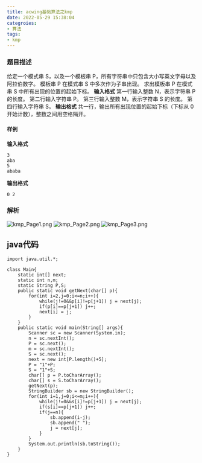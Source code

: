 ```yaml
---
title: acwing基础算法之kmp
date: 2022-05-29 15:38:04
categroies:
- 算法
tags:
- kmp
---
```

### 题目描述
给定一个模式串 S，以及一个模板串 P，所有字符串中只包含大小写英文字母以及阿拉伯数字。
模板串 P 在模式串 S 中多次作为子串出现。
求出模板串 P 在模式串 S 中所有出现的位置的起始下标。
 **输入格式** 
第一行输入整数 N，表示字符串 P 的长度。
第二行输入字符串 P。
第三行输入整数 M，表示字符串 S 的长度。
第四行输入字符串 S。
**输出格式**
共一行，输出所有出现位置的起始下标（下标从 0 开始计数），整数之间用空格隔开。

#### 样例

 **输入格式** 
```
3
aba
5
ababa
```
 **输出格式**
```
0 2
```
### 解析
![kmp_Page1.png](kmp_Page1.png) 
![kmp_Page2.png](kmp_Page2.png) 
![kmp_Page3.png](kmp_Page3.png) 

## java代码
```
import java.util.*;

class Main{
    static int[] next;
    static int n,m;
    static String P,S;
    public static void getNext(char[] p){
        for(int i=2,j=0;i<=n;i++){
            while(j!=0&&p[i]!=p[j+1]) j = next[j];
            if(p[i]==p[j+1]) j++;
            next[i] = j;
        }
    }
    public static void main(String[] args){
        Scanner sc = new Scanner(System.in);
        n = sc.nextInt();
        P = sc.next();
        m = sc.nextInt();
        S = sc.next();
        next = new int[P.length()+5];
        P = "1"+P;
        S = "1"+S;
        char[] p = P.toCharArray();
        char[] s = S.toCharArray();
        getNext(p);
        StringBuilder sb = new StringBuilder();
        for(int i=1,j=0;i<=m;i++){
            while(j!=0&&s[i]!=p[j+1]) j = next[j];
            if(s[i]==p[j+1]) j++;
            if(j==n){
                sb.append(i-j);
                sb.append(" ");
                j = next[j];
            }
        }
        System.out.println(sb.toString());
    }
}
```
